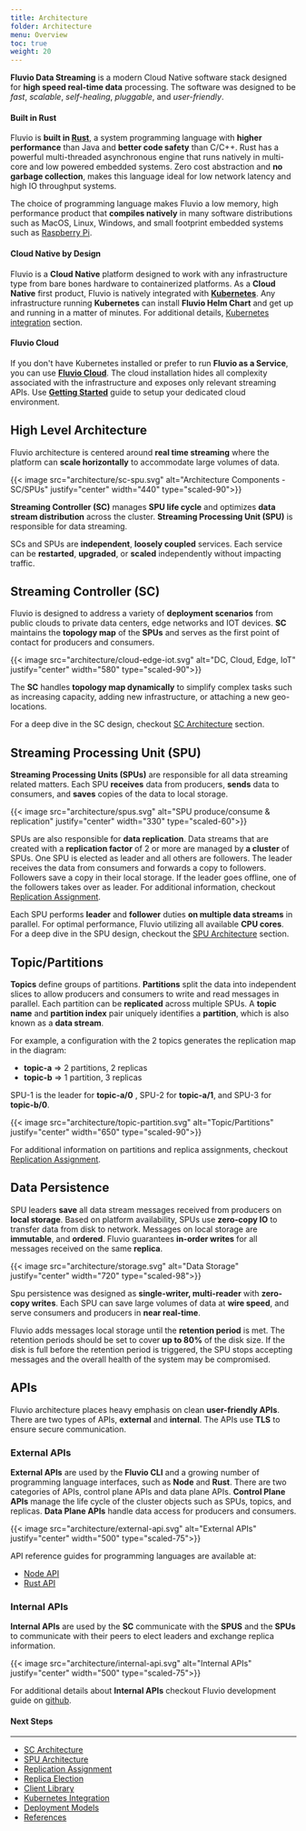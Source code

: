 ```yaml
---
title: Architecture
folder: Architecture 
menu: Overview
toc: true
weight: 20
---
```


**Fluvio Data Streaming** is a modern Cloud Native software stack designed for **high speed real-time data** processing. The software was designed to be _fast_, _scalable_, _self-healing_, _pluggable_, and _user-friendly_.

#### Built in Rust

Fluvio is **built in <a href="https://www.rust-lang.org/" target="_blank">Rust</a>**, a system programming language with **higher performance** than Java and **better code safety** than C/C++. Rust has a powerful multi-threaded asynchronous engine that runs natively in multi-core and low powered embedded systems. Zero cost abstraction and **no garbage collection**, makes this language ideal for low network latency and high IO throughput systems.

The choice of programming language makes Fluvio a low memory, high performance product that **compiles natively** in many software distributions such as MacOS, Linux, Windows, and small footprint embedded systems such as <a href="https://www.raspberrypi.org/" target="_blank">Raspberry Pi</a>.

#### Cloud Native by Design

Fluvio is a **Cloud Native** platform designed to work with any infrastructure type from bare bones hardware to containerized platforms. As a **Cloud Native** first product, Fluvio is natively integrated with **<a href="https://kubernetes.io" target="_blank">Kubernetes</a>**. Any infrastructure running **Kubernetes** can install **Fluvio Helm Chart** and get up and running in a matter of minutes. For additional details, [Kubernetes integration](k8-integration) section. 

#### Fluvio Cloud

If you don't have Kubernetes installed or prefer to run **Fluvio as a Service**, you can use **[Fluvio Cloud](/docs/fluvio-cloud)**. The cloud installation hides all complexity associated with the infrastructure and exposes only relevant streaming APIs. Use **[Getting Started](/docs/getting-started)** guide to setup your dedicated cloud environment.


## High Level Architecture

Fluvio architecture is centered around **real time streaming** where the platform can **scale horizontally** to accommodate large volumes of data.

{{< image src="architecture/sc-spu.svg" alt="Architecture Components - SC/SPUs" justify="center" width="440" type="scaled-90">}}

**Streaming Controller (SC)** manages **SPU life cycle** and optimizes **data stream distribution** across the cluster. **Streaming Processing Unit (SPU)** is responsible for data streaming.

SCs and SPUs are **independent**, **loosely coupled** services. Each service can be **restarted**, **upgraded**, or **scaled** independently without impacting traffic. 

 
## Streaming Controller (SC)

Fluvio is designed to address a variety of **deployment scenarios** from public clouds to private data centers, edge networks and IOT devices. **SC** maintains the **topology map** of the **SPUs** and serves as the first point of contact for producers and consumers.

{{< image src="architecture/cloud-edge-iot.svg" alt="DC, Cloud, Edge, IoT" justify="center" width="580" type="scaled-90">}}

The **SC** handles **topology map dynamically** to simplify complex tasks such as increasing capacity, adding new infrastructure, or attaching a new geo-locations.

For a deep dive in the SC design, checkout [SC Architecture](sc) section.


## Streaming Processing Unit (SPU)

**Streaming Processing Units (SPUs)** are responsible for all data streaming related matters. Each SPU **receives** data from producers, **sends** data to consumers, and **saves** copies of the data to local storage.

{{< image src="architecture/spus.svg" alt="SPU produce/consume & replication" justify="center" width="330" type="scaled-60">}}

SPUs are also responsible for **data replication**. Data streams that are created with a __replication factor__ of 2 or more are managed by __a cluster__ of SPUs. One SPU is elected as leader and all others are followers. The leader receives the data from consumers and forwards a copy to followers. Followers save a copy in their local storage. If the leader goes offline, one of the followers takes over as leader. For additional information, checkout [Replication Assignment](replication).

Each SPU performs **leader** and **follower** duties **on multiple data streams** in parallel. For optimal performance, Fluvio utilizing all available **CPU cores**. 
For a deep dive in the SPU design, checkout the [SPU Architecture](spu) section.

## Topic/Partitions

**Topics** define groups of partitions. **Partitions** split the data into independent slices to allow producers and consumers to write and read messages in parallel. Each partition can be **replicated** across multiple SPUs. A **topic name** and **partition index** pair uniquely identifies a **partition**, which is also known as a **data stream**.

For example, a configuration with the 2 topics generates the replication map in the diagram:

* **topic-a** => 2 partitions, 2 replicas 
* **topic-b** => 1 partition, 3 replicas

SPU-1 is the leader for **topic-a/0** , SPU-2 for **topic-a/1**, and SPU-3 for **topic-b/0**.

{{< image src="architecture/topic-partition.svg" alt="Topic/Partitions" justify="center" width="650" type="scaled-90">}}

For additional information on partitions and replica assignments, checkout [Replication Assignment](replication).


## Data Persistence

SPU leaders **save** all data stream messages received from producers on **local storage**. Based on platform availability, SPUs use **zero-copy IO** to transfer data from disk to network. Messages on local storage are **immutable**, and **ordered**. Fluvio guarantees **in-order writes** for all messages received on the same **replica**.

{{< image src="architecture/storage.svg" alt="Data Storage" justify="center" width="720" type="scaled-98">}}

Spu persistence was designed as **single-writer, multi-reader** with **zero-copy writes**. Each SPU can save large volumes of data at **wire speed**, and serve consumers and producers in **near real-time**.  

Fluvio adds messages local storage until the **retention period** is met. The retention periods should be set to cover **up to 80%** of the disk size. If the disk is full before the retention period is triggered, the SPU stops accepting messages and the overall health of the system may be compromised.

## APIs

Fluvio architecture places heavy emphasis on clean **user-friendly APIs**. There are two types of APIs, **external** and **internal**. The APIs use **TLS** to ensure secure communication. 

### External APIs

**External APIs** are used by the **Fluvio CLI** and a growing number of programming language interfaces, such as  **Node** and **Rust**. There are two categories of APIs, control plane APIs and data plane APIs. **Control Plane APIs** manage the life cycle of the cluster objects such as SPUs, topics, and replicas.  **Data Plane APIs** handle data access for producers and consumers.

{{< image src="architecture/external-api.svg" alt="External APIs" justify="center" width="500" type="scaled-75">}}

API reference guides for programming languages are available at: 

* [Node API](/docs/node-api) 
* [Rust API](/docs/rust-api)

### Internal APIs

**Internal APIs** are used by the **SC** communicate with the **SPUS** and the **SPUs** to communicate with their peers to elect leaders and exchange replica information. 

{{< image src="architecture/internal-api.svg" alt="Internal APIs" justify="center" width="500" type="scaled-75">}}

For additional details about **Internal APIs** checkout Fluvio development guide on <a href="https://github.com/infinyon/fluvio" target="_blank">github</a>.


#### Next Steps
----------------
* [SC Architecture](sc)
* [SPU Architecture](spu)
* [Replication Assignment](replication)
* [Replica Election](election)
* [Client Library](client)
* [Kubernetes Integration](k8-integration)
* [Deployment Models](deployments)
* [References](references)
